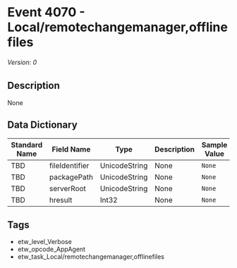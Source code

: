 # Event 4070 - Local/remotechangemanager,offlinefiles
###### Version: 0

## Description
None

## Data Dictionary
|Standard Name|Field Name|Type|Description|Sample Value|
|---|---|---|---|---|
|TBD|fileIdentifier|UnicodeString|None|`None`|
|TBD|packagePath|UnicodeString|None|`None`|
|TBD|serverRoot|UnicodeString|None|`None`|
|TBD|hresult|Int32|None|`None`|

## Tags
* etw_level_Verbose
* etw_opcode_AppAgent
* etw_task_Local/remotechangemanager,offlinefiles